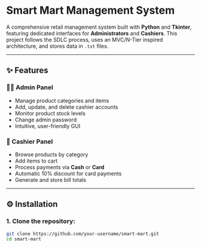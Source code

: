 # Smart Mart Management System

A comprehensive retail management system built with **Python** and **Tkinter**, featuring dedicated interfaces for **Administrators** and **Cashiers**. This project follows the SDLC process, uses an MVC/N-Tier inspired architecture, and stores data in `.txt` files.

---

## ✨ Features

### 👨‍💼 Admin Panel
- Manage product categories and items
- Add, update, and delete cashier accounts
- Monitor product stock levels
- Change admin password
- Intuitive, user-friendly GUI

### 🧾 Cashier Panel
- Browse products by category
- Add items to cart
- Process payments via **Cash** or **Card**
- Automatic 10% discount for card payments
- Generate and store bill totals

---

## ⚙️ Installation

### 1. Clone the repository:
```bash
git clone https://github.com/your-username/smart-mart.git
cd smart-mart
